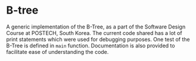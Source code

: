 # B-tree

A generic implementation of the B-Tree, as a part of the Software Design Course at POSTECH, South Korea. The current code shared has a lot of print statements which were used for debugging purposes. One test of the B-Tree is defined in `main` function. Documentation is also provided to facilitate ease of understanding the code.
